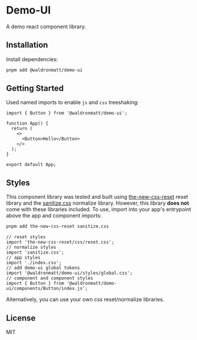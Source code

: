 # Demo-UI

A demo react component library.

## Installation

Install dependencies:

```bash
pnpm add @waldronmatt/demo-ui
```

## Getting Started

Used named imports to enable `js` and `css` treeshaking:

```tsx
import { Button } from '@waldronmatt/demo-ui';

function App() {
  return (
    <>
      <Button>Hello</Button>
    </>
  );
}

export default App;
```

## Styles

This component library was tested and built using [the-new-css-reset](https://github.com/elad2412/the-new-css-reset) reset library and the [sanitize.css](https://github.com/csstools/sanitize.css/) normalize library. However, this library **does not** come with these libraries included. To use, import into your app's entrypoint above the app and component imports:

```bash
pnpm add the-new-css-reset sanitize.css
```

```tsx
// reset styles
import 'the-new-css-reset/css/reset.css';
// normalize styles
import 'sanitize.css';
// app styles
import './index.css';
// add demo-ui global tokens
import '@waldronmatt/demo-ui/styles/global.css';
// component and component styles
import { Button } from '@waldronmatt/demo-ui/components/Button/index.js';
```

Alternatively, you can use your own css reset/normalize libraries.

## License

MIT
